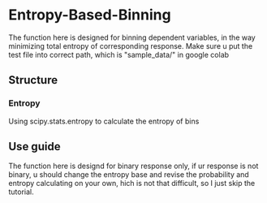 # Entropy-Based-Binning

The function here is designed for binning dependent variables, in the way minimizing total entropy of corresponding response.
Make sure u put the test file into correct path, which is "sample_data/" in google colab

## Structure

### Entropy
Using scipy.stats.entropy to calculate the entropy of bins


## Use guide
The function here is designd for binary response only, if ur response is not binary, u should change the entropy base and revise the probability and entropy calculating on your own, hich is not that difficult, so I just skip the tutorial.

